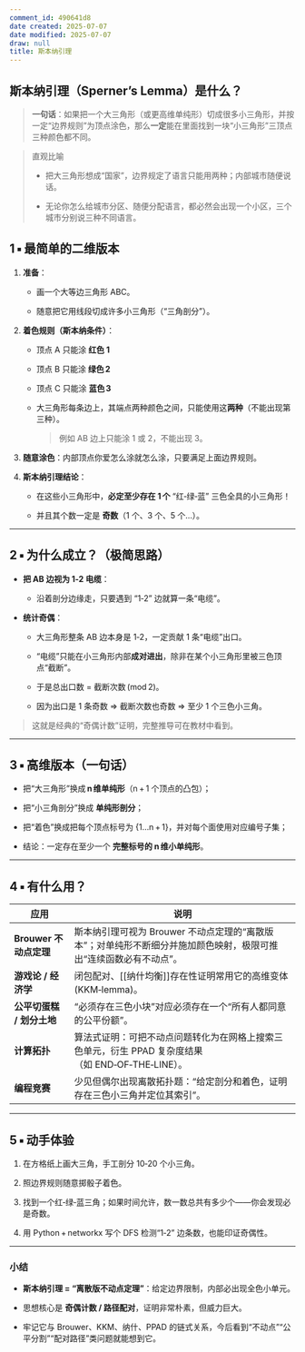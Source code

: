 ```yaml
---
comment_id: 490641d8
date created: 2025-07-07
date modified: 2025-07-07
draw: null
title: 斯本纳引理
---
```

## 斯本纳引理（Sperner’s Lemma）是什么？

> **一句话**：如果把一个大三角形（或更高维单纯形）切成很多小三角形，并按一定“边界规则”为顶点涂色，那么**一定**能在里面找到一块“小三角形”三顶点三种颜色都不同。



> 直观比喻
>
> - 把大三角形想成“国家”，边界规定了语言只能用两种；内部城市随便说话。
>
> - 无论你怎么给城市分区、随便分配语言，都必然会出现一个小区，三个城市分别说三种不同语言。
>


## 1 ▪ 最简单的二维版本

1. **准备**：
    
    - 画一个大等边三角形 ABC。
        
    - 随意把它用线段切成许多小三角形（“三角剖分”）。
        
2. **着色规则（斯本纳条件）**：
    
    - 顶点 A 只能涂 **红色 1**
        
    - 顶点 B 只能涂 **绿色 2**
        
    - 顶点 C 只能涂 **蓝色 3**
        
    - 大三角形每条边上，其端点两种颜色之间，只能使用这**两种**（不能出现第三种）。
        
        > 例如 AB 边上只能涂 1 或 2，不能出现 3。
        
3. **随意涂色**：内部顶点你爱怎么涂就怎么涂，只要满足上面边界规则。
    
4. **斯本纳引理结论**：
    
    - 在这些小三角形中，**必定至少存在 1 个** “红‑绿‑蓝” 三色全具的小三角形！
        
    - 并且其个数一定是 **奇数**（1 个、3 个、5 个…）。
        

---

## 2 ▪ 为什么成立？（极简思路）

- **把 AB 边视为 1‑2 电缆**：
    
    - 沿着剖分边缘走，只要遇到 “1‑2” 边就算一条“电缆”。
        
- **统计奇偶**：
    
    - 大三角形整条 AB 边本身是 1‑2，一定贡献 1 条“电缆”出口。
        
    - “电缆”只能在小三角形内部**成对进出**，除非在某个小三角形里被三色顶点“截断”。
        
    - 于是总出口数 = 截断次数 (mod 2)。
        
    - 因为出口是 1 条奇数 ⇒ 截断次数也奇数 ⇒ 至少 1 个三色小三角。
        

> 这就是经典的“奇偶计数”证明，完整推导可在教材中看到。

---

## 3 ▪ 高维版本（一句话）

- 把“大三角形”换成 **n 维单纯形**（n + 1 个顶点的凸包）；
    
- 把“小三角剖分”换成 **单纯形剖分**；
    
- 把“着色”换成把每个顶点标号为 {1…n + 1}，并对每个面使用对应编号子集；
    
- 结论：一定存在至少一个 **完整标号的 n 维小单纯形**。
    

---

## 4 ▪ 有什么用？

| 应用                | 说明                                                              |
| ----------------- | --------------------------------------------------------------- |
| **Brouwer 不动点定理** | 斯本纳引理可视为 Brouwer 不动点定理的“离散版本”；对单纯形不断细分并施加颜色映射，极限可推出“连续函数必有不动点”。 |
| **游戏论 / 经济学**     | 闭包配对、[[纳什均衡]]存在性证明常用它的高维变体 (KKM‑lemma)。                         |
| **公平切蛋糕 / 划分土地**  | “必须存在三色小块”对应必须存在一个“所有人都同意的公平份额”。|
| **计算拓扑**          | 算法式证明：可把不动点问题转化为在网格上搜索三色单元，衍生 PPAD 复杂度结果（如 END‑OF‑THE‑LINE）。|
| **编程竞赛**          | 少见但偶尔出现离散拓扑题：“给定剖分和着色，证明存在三色小三角并定位其索引”。|

---

## 5 ▪ 动手体验

1. 在方格纸上画大三角，手工剖分 10‑20 个小三角。
    
2. 照边界规则随意掷骰子着色。
    
3. 找到一个红‑绿‑蓝三角；如果时间允许，数一数总共有多少个——你会发现必是奇数。
    
4. 用 Python + networkx 写个 DFS 检测“1‑2” 边条数，也能印证奇偶性。
    

---

### 小结

- **斯本纳引理 = “离散版不动点定理”**：给定边界限制，内部必出现全色小单元。
    
- 思想核心是 **奇偶计数 / 路径配对**，证明非常朴素，但威力巨大。
    
- 牢记它与 Brouwer、KKM、纳什、PPAD 的链式关系，今后看到“不动点”“公平分割”“配对路径”类问题就能想到它。
